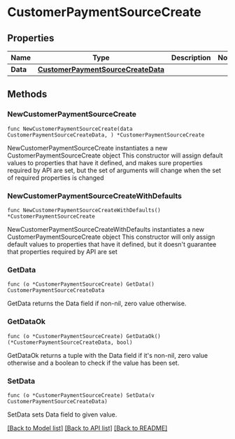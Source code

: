 # CustomerPaymentSourceCreate

## Properties

Name | Type | Description | Notes
------------ | ------------- | ------------- | -------------
**Data** | [**CustomerPaymentSourceCreateData**](CustomerPaymentSourceCreateData.md) |  | 

## Methods

### NewCustomerPaymentSourceCreate

`func NewCustomerPaymentSourceCreate(data CustomerPaymentSourceCreateData, ) *CustomerPaymentSourceCreate`

NewCustomerPaymentSourceCreate instantiates a new CustomerPaymentSourceCreate object
This constructor will assign default values to properties that have it defined,
and makes sure properties required by API are set, but the set of arguments
will change when the set of required properties is changed

### NewCustomerPaymentSourceCreateWithDefaults

`func NewCustomerPaymentSourceCreateWithDefaults() *CustomerPaymentSourceCreate`

NewCustomerPaymentSourceCreateWithDefaults instantiates a new CustomerPaymentSourceCreate object
This constructor will only assign default values to properties that have it defined,
but it doesn't guarantee that properties required by API are set

### GetData

`func (o *CustomerPaymentSourceCreate) GetData() CustomerPaymentSourceCreateData`

GetData returns the Data field if non-nil, zero value otherwise.

### GetDataOk

`func (o *CustomerPaymentSourceCreate) GetDataOk() (*CustomerPaymentSourceCreateData, bool)`

GetDataOk returns a tuple with the Data field if it's non-nil, zero value otherwise
and a boolean to check if the value has been set.

### SetData

`func (o *CustomerPaymentSourceCreate) SetData(v CustomerPaymentSourceCreateData)`

SetData sets Data field to given value.



[[Back to Model list]](../README.md#documentation-for-models) [[Back to API list]](../README.md#documentation-for-api-endpoints) [[Back to README]](../README.md)


